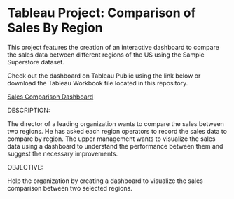 # Tableau Project: Comparison of Sales By Region
This project features the creation of an interactive dashboard to compare the sales data between different regions of the US using the Sample Superstore dataset.

Check out the dashboard on Tableau Public using the link below or download the Tableau Workbook file located in this repository.

[Sales Comparison Dashboard](https://public.tableau.com/app/profile/karolina.rymarz/viz/SalesbyRegionDashboardProject/DashboardSalesComparison?publish=yes)

DESCRIPTION:

The director of a leading organization wants to compare the sales between two regions. He has asked each region operators to record the sales data to compare by region. The upper management wants to visualize the sales data using a dashboard to understand the performance between them and suggest the necessary improvements.

 
OBJECTIVE:

Help the organization by creating a dashboard to visualize the sales comparison between two selected regions.

